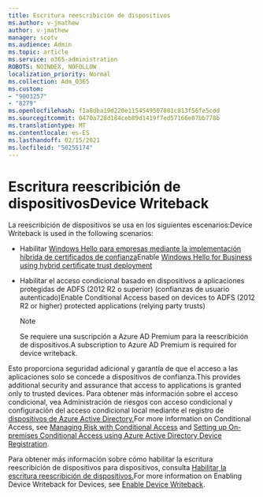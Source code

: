 ```yaml
---
title: Escritura reescribición de dispositivos
ms.author: v-jmathew
author: v-jmathew
manager: scotv
ms.audience: Admin
ms.topic: article
ms.service: o365-administration
ROBOTS: NOINDEX, NOFOLLOW
localization_priority: Normal
ms.collection: Adm_O365
ms.custom:
- "9003257"
- "8279"
ms.openlocfilehash: f1a8dba19d220e1154549507801c813f56fe5cdd
ms.sourcegitcommit: 0470a728d184ceb89d1419f7ed57166e07bb778b
ms.translationtype: MT
ms.contentlocale: es-ES
ms.lasthandoff: 02/15/2021
ms.locfileid: "50255174"
---
```

# <a name="device-writeback"></a><span data-ttu-id="db8e9-102">Escritura reescribición de dispositivos</span><span class="sxs-lookup"><span data-stu-id="db8e9-102">Device Writeback</span></span>

<span data-ttu-id="db8e9-103">La reescribición de dispositivos se usa en los siguientes escenarios:</span><span class="sxs-lookup"><span data-stu-id="db8e9-103">Device Writeback is used in the following scenarios:</span></span>

- <span data-ttu-id="db8e9-104">Habilitar [Windows Hello para empresas mediante la implementación híbrida de certificados de confianza](https://docs.microsoft.com/windows/security/identity-protection/hello-for-business/hello-hybrid-cert-trust-prereqs#device-registration)</span><span class="sxs-lookup"><span data-stu-id="db8e9-104">Enable [Windows Hello for Business using hybrid certificate trust deployment](https://docs.microsoft.com/windows/security/identity-protection/hello-for-business/hello-hybrid-cert-trust-prereqs#device-registration)</span></span>
- <span data-ttu-id="db8e9-105">Habilitar el acceso condicional basado en dispositivos a aplicaciones protegidas de ADFS (2012 R2 o superior) (confianzas de usuario autenticado)</span><span class="sxs-lookup"><span data-stu-id="db8e9-105">Enable Conditional Access based on devices to ADFS (2012 R2 or higher) protected applications (relying party trusts)</span></span>

    > [!NOTE]
    > <span data-ttu-id="db8e9-106">Se requiere una suscripción a Azure AD Premium para la reescribición de dispositivos.</span><span class="sxs-lookup"><span data-stu-id="db8e9-106">A subscription to Azure AD Premium is required for device writeback.</span></span>

<span data-ttu-id="db8e9-107">Esto proporciona seguridad adicional y garantía de que el acceso a las aplicaciones solo se concede a dispositivos de confianza.</span><span class="sxs-lookup"><span data-stu-id="db8e9-107">This provides additional security and assurance that access to applications is granted only to trusted devices.</span></span> <span data-ttu-id="db8e9-108">Para obtener más información [](https://docs.microsoft.com/azure/active-directory/conditional-access/overview) sobre el acceso condicional, vea Administración de riesgos con acceso condicional y configuración del acceso condicional local mediante el registro de [dispositivos de Azure Active Directory.](https://docs.microsoft.com/azure/active-directory/devices/overview)</span><span class="sxs-lookup"><span data-stu-id="db8e9-108">For more information on Conditional Access, see [Managing Risk with Conditional Access](https://docs.microsoft.com/azure/active-directory/conditional-access/overview) and [Setting up On-premises Conditional Access using Azure Active Directory Device Registration](https://docs.microsoft.com/azure/active-directory/devices/overview).</span></span>

<span data-ttu-id="db8e9-109">Para obtener más información sobre cómo habilitar la escritura reescribición de dispositivos para dispositivos, consulta [Habilitar la escritura reescribición de dispositivos.](https://docs.microsoft.com/azure/active-directory/hybrid/how-to-connect-device-writeback)</span><span class="sxs-lookup"><span data-stu-id="db8e9-109">For more information on Enabling Device Writeback for Devices, see [Enable Device Writeback](https://docs.microsoft.com/azure/active-directory/hybrid/how-to-connect-device-writeback).</span></span>
